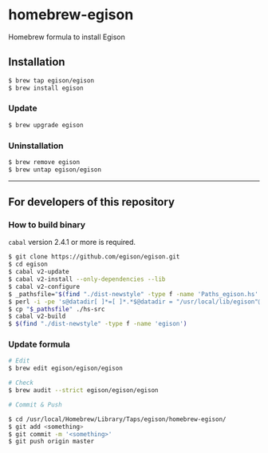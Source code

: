 # homebrew-egison
Homebrew formula to install Egison

## Installation

```sh
$ brew tap egison/egison
$ brew install egison
```

### Update

```sh
$ brew upgrade egison
```

### Uninstallation

```sh
$ brew remove egison
$ brew untap egison/egison
```

* * *

## For developers of this repository

### How to build binary

`cabal` version 2.4.1 or more is required.

```sh
$ git clone https://github.com/egison/egison.git
$ cd egison
$ cabal v2-update
$ cabal v2-install --only-dependencies --lib
$ cabal v2-configure
$ _pathsfile="$(find "./dist-newstyle" -type f -name 'Paths_egison.hs' | head -n 1)"
$ perl -i -pe 's@datadir[ ]*=[ ]*.*$@datadir = "/usr/local/lib/egison"@' "$_pathsfile"
$ cp "$_pathsfile" ./hs-src
$ cabal v2-build
$ $(find "./dist-newstyle" -type f -name 'egison')
```

### Update formula
```sh
# Edit
$ brew edit egison/egison/egison

# Check
$ brew audit --strict egison/egison/egison

# Commit & Push

$ cd /usr/local/Homebrew/Library/Taps/egison/homebrew-egison/
$ git add <something>
$ git commit -m '<something>'
$ git push origin master
```
